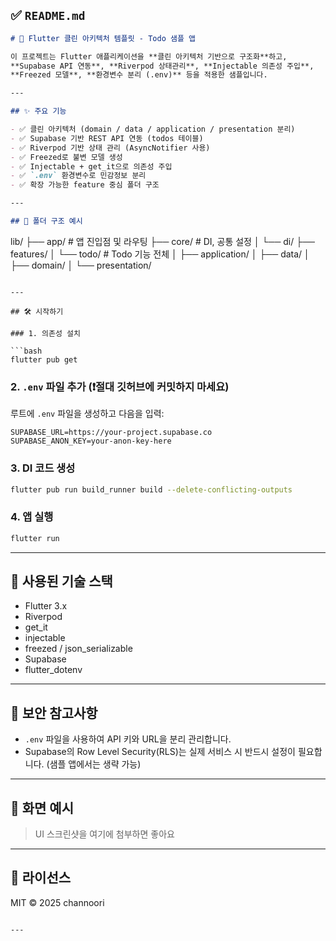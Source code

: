 ## ✅ `README.md`

```md
# 🧱 Flutter 클린 아키텍처 템플릿 - Todo 샘플 앱

이 프로젝트는 Flutter 애플리케이션을 **클린 아키텍처 기반으로 구조화**하고,  
**Supabase API 연동**, **Riverpod 상태관리**, **Injectable 의존성 주입**,  
**Freezed 모델**, **환경변수 분리 (.env)** 등을 적용한 샘플입니다.

---

## ✨ 주요 기능

- ✅ 클린 아키텍처 (domain / data / application / presentation 분리)
- ✅ Supabase 기반 REST API 연동 (todos 테이블)
- ✅ Riverpod 기반 상태 관리 (AsyncNotifier 사용)
- ✅ Freezed로 불변 모델 생성
- ✅ Injectable + get_it으로 의존성 주입
- ✅ `.env` 환경변수로 민감정보 분리
- ✅ 확장 가능한 feature 중심 폴더 구조

---

## 📁 폴더 구조 예시

```
lib/
├── app/                            # 앱 진입점 및 라우팅
├── core/                           # DI, 공통 설정
│   └── di/
├── features/
│   └── todo/                       # Todo 기능 전체
│       ├── application/
│       ├── data/
│       ├── domain/
│       └── presentation/
```

---

## 🛠 시작하기

### 1. 의존성 설치

```bash
flutter pub get
```

### 2. `.env` 파일 추가 (❗절대 깃허브에 커밋하지 마세요)

루트에 `.env` 파일을 생성하고 다음을 입력:

```env
SUPABASE_URL=https://your-project.supabase.co
SUPABASE_ANON_KEY=your-anon-key-here
```

### 3. DI 코드 생성

```bash
flutter pub run build_runner build --delete-conflicting-outputs
```

### 4. 앱 실행

```bash
flutter run
```

---

## 🧪 사용된 기술 스택

- Flutter 3.x
- Riverpod
- get_it
- injectable
- freezed / json_serializable
- Supabase
- flutter_dotenv

---

## 🔐 보안 참고사항

- `.env` 파일을 사용하여 API 키와 URL을 분리 관리합니다.
- Supabase의 Row Level Security(RLS)는 실제 서비스 시 반드시 설정이 필요합니다.
  (샘플 앱에서는 생략 가능)

---

## 📸 화면 예시

> UI 스크린샷을 여기에 첨부하면 좋아요

---

## 📄 라이선스

MIT © 2025 channoori
```

---

